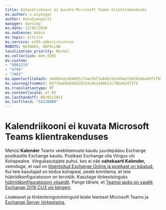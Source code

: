 ```yaml
---
title: Kalendriikooni ei kuvata Microsoft Teams klientrakenduses
ms.author: v-aiyengar
author: AshaIyengar21
manager: dansimp
ms.date: 12/05/2020
ms.audience: Admin
ms.topic: article
ms.service: o365-administration
ROBOTS: NOINDEX, NOFOLLOW
localization_priority: Normal
ms.collection: Adm_O365
ms.custom:
- "9001219"
- "6794"
- "3403"
ms.openlocfilehash: edd6b4a2d94b03cf4ae7bf3a8d6332ed94a7e8263aba9df1f9588eecbd0ce05a
ms.sourcegitcommit: b5f7da89a650d2915dc652449623c78be6247175
ms.translationtype: MT
ms.contentlocale: et-EE
ms.lasthandoff: 08/05/2021
ms.locfileid: "54120000"
---
```

# <a name="calendar-icon-isnt-showing-in-microsoft-teams-client"></a>Kalendriikooni ei kuvata Microsoft Teams klientrakenduses

Menüü **Kalender** Teams veebiteenuste kaudu juurdepääsu Exchange postkastile Exchange kaudu. Postkast Exchange olla Võrgus või Kohapealne. Võrgukasutajate puhul, kes ei näe **vahekaarti Kalender,** veenduge, et nad on [litsentsitud Exchange Online ja postkast on lubatud.](https://docs.microsoft.com/exchange/recipients-in-exchange-online/create-user-mailboxes) Kui teie kasutajad on kodus kohapeal, peate kinnitama, et teie hübriidkonfiguratsioon on tervislik. Kasutage tõrkeotsinguks [hübriidkonfiguratsiooni viisardit](https://docs.microsoft.com/exchange/hybrid-deployment/hybrid-agent). Pange tähele, et [Teamsi jaoks on vajalik Exchange 2016 CU3 või kõrgem](https://docs.microsoft.com/microsoftteams/exchange-teams-interact).

Lisateavet ja tõrkeotsingutoiminguid leiate teemast Microsoft Teams ja [Exchange Server tõrkeotsing.](https://docs.microsoft.com/microsoftteams/troubleshoot/known-issues/teams-exchange-interaction-issue)
